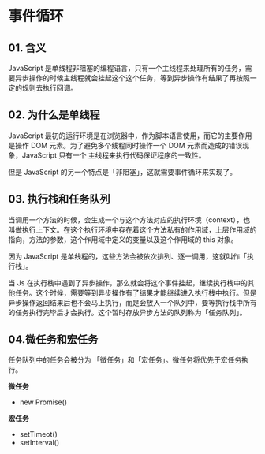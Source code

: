 # 事件循环

## 01. 含义
JavaScript 是单线程非阻塞的编程语言，只有一个主线程来处理所有的任务，需要异步操作的时候主线程就会挂起这个这个任务，等到异步操作有结果了再按照一定的规则去执行回调。

## 02. 为什么是单线程

JavaScript 最初的运行环境是在浏览器中，作为脚本语言使用，而它的主要作用是操作 DOM 元素。为了避免多个线程同时操作一个 DOM 元素而造成的错误现象，JavaScript 只有一个 主线程来执行代码保证程序的一致性。

但是 JavaScript 的另一个特点是「非阻塞」，这就需要事件循环来实现了。

## 03. 执行栈和任务队列

当调用一个方法的时候，会生成一个与这个方法对应的执行环境（context），也叫做执行上下文。在这个执行环境中存在着这个方法私有的作用域，上层作用域的指向，方法的参数，这个作用域中定义的变量以及这个作用域的 this 对象。

因为 JavaScript 是单线程的，这些方法会被依次排列、逐一调用，这就叫作「执行栈」。

当 Js 在执行栈中遇到了异步操作，那么就会将这个事件挂起，继续执行栈中的其他任务。这个时候，需要等到异步操作有了结果才能继续进入执行栈中执行。但是异步操作返回结果后也不会马上执行，而是会放入一个队列中，要等执行栈中所有的任务执行完毕后才会执行。这个暂时存放异步方法的队列称为「任务队列」。

## 04.微任务和宏任务
任务队列中的任务会被分为 「微任务」和「宏任务」。微任务将优先于宏任务执行。

**微任务**
- new Promise()

**宏任务**
- setTimeot()
- setInterval()

